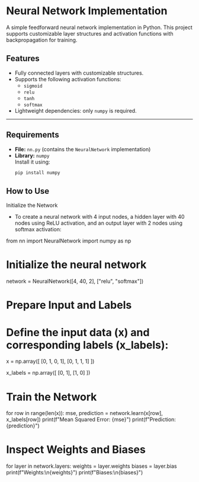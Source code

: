 # Neural Network Implementation

A simple feedforward neural network implementation in Python. This project supports customizable layer structures and activation functions with backpropagation for training.

## Features
- Fully connected layers with customizable structures.
- Supports the following activation functions:
  - `sigmoid`
  - `relu`
  - `tanh`
  - `softmax`
- Lightweight dependencies: only `numpy` is required.

---

## Requirements

- **File:** `nn.py` (contains the `NeuralNetwork` implementation)
- **Library:** `numpy`  
  Install it using:  
  ```bash
  pip install numpy
  
## How to Use

Initialize the Network
- To create a neural network with 4 input nodes, a hidden layer with 40 nodes using ReLU activation, and an output layer with 2 nodes using softmax activation:

from nn import NeuralNetwork
import numpy as np

# Initialize the neural network
network = NeuralNetwork([4, 40, 2], ["relu", "softmax"])
# Prepare Input and Labels
# Define the input data (x) and corresponding labels (x_labels):
x = np.array([
    [0, 1, 0, 1],
    [0, 1, 1, 1]
])

x_labels = np.array([
    [0, 1],
    [1, 0]
])
# Train the Network
for row in range(len(x)):
    mse, prediction = network.learn(x[row], x_labels[row])
    print(f"Mean Squared Error: {mse}")
    print(f"Prediction: {prediction}")
# Inspect Weights and Biases
for layer in network.layers:
    weights = layer.weights
    biases = layer.bias
    print(f"Weights:\n{weights}")
    print(f"Biases:\n{biases}")

